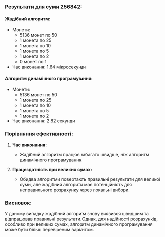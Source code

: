 ### Результати для суми 256842:

#### Жадібний алгоритм:
- Монети:
  - 5136 монет по 50
  - 1 монета по 25
  - 1 монета по 10
  - 1 монета по 5
  - 1 монета по 2
  - 0 монет по 1
- Час виконання: 1.64 мікросекунди

#### Алгоритм динамічного програмування:
- Монети:
  - 5136 монет по 50
  - 1 монета по 25
  - 1 монета по 10
  - 1 монета по 5
  - 1 монета по 2
- Час виконання: 2.82 секунди

### Порівняння ефективності:

1. **Час виконання:**
   - Жадібний алгоритм працює набагато швидше, ніж алгоритм динамічного програмування.

2. **Працездатність при великих сумах:**
   - Обидва алгоритми повертають правильні результати для великої суми, але жадібний алгоритм має потенційність для неправильного розрахунку через локальні вибори.

### Висновок:
У даному випадку жадібний алгоритм знову виявився швидшим та відпрацював правильні результати. Однак, для надійності розрахунків, особливо при великих сумах, алгоритм динамічного програмування може бути більш перевіреним варіантом.
